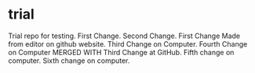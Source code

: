 trial
=====

Trial repo for testing.
First Change.
Second Change.
First Change Made from editor on github website.
Third Change on Computer.
Fourth Change on Computer MERGED WITH Third Change at GitHub.
Fifth change on computer.
Sixth change on computer.



